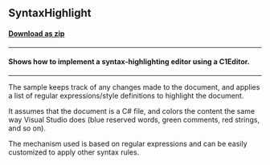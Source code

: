 ## SyntaxHighlight
#### [Download as zip](https://grapecity.github.io/DownGit/#/home?url=https://github.com/GrapeCity/ComponentOne-WinForms-Samples/tree/master/NetFramework\XHtmlEditor\CS\SyntaxHighlight)
____
#### Shows how to implement a syntax-highlighting editor using a C1Editor.
____
The sample keeps track of any changes made to the document, and applies a list of regular expressions/style definitions to highlight the document. 

It assumes that the document is a C# file, and colors the content the same way Visual Studio does (blue reserved words, green comments, red strings, and so on). 

The mechanism used is based on regular expressions and can be easily customized to apply other syntax rules. 